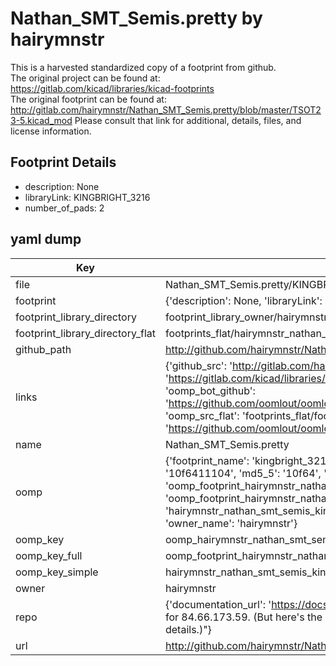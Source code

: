 # Nathan_SMT_Semis.pretty by hairymnstr  
This is a harvested standardized copy of a footprint from github.  
The original project can be found at:  
https://gitlab.com/kicad/libraries/kicad-footprints  
The original footprint can be found at:
http://gitlab.com/hairymnstr/Nathan_SMT_Semis.pretty/blob/master/TSOT23-5.kicad_mod
Please consult that link for additional, details, files, and license information.  
## Footprint Details
* description: None  
* libraryLink: KINGBRIGHT_3216  
* number_of_pads: 2  
## yaml dump  
| Key | Value |  
| --- | --- |  
| file | Nathan_SMT_Semis.pretty/KINGBRIGHT_3216.kicad_mod |  
| footprint | {'description': None, 'libraryLink': 'KINGBRIGHT_3216', 'number_of_pads': 2} |  
| footprint_library_directory | footprint_library_owner/hairymnstr_Nathan_SMT_Semis.pretty |  
| footprint_library_directory_flat | footprints_flat/hairymnstr_nathan_smt_semis_kingbright_3216/working |  
| github_path | http://github.com/hairymnstr/Nathan_SMT_Semis.pretty/blob/master/KINGBRIGHT_3216.kicad_mod |  
| links | {'github_src': 'http://gitlab.com/hairymnstr/Nathan_SMT_Semis.pretty/blob/master/TSOT23-5.kicad_mod', 'github_src_repo': 'https://gitlab.com/kicad/libraries/kicad-footprints', 'oomp_bot': 'footprints/hairymnstr_nathan_smt_semis_kingbright_3216/working', 'oomp_bot_github': 'https://github.com/oomlout/oomlout_oomp_footprint_bot/tree/main/footprints/hairymnstr_nathan_smt_semis_kingbright_3216/working', 'oomp_src_flat': 'footprints_flat/footprints_flat/hairymnstr_nathan_smt_semis_kingbright_3216/working', 'oomp_src_flat_github': 'https://github.com/oomlout/oomlout_oomp_footprint_src/tree/main/footprints_flat/hairymnstr_nathan_smt_semis_kingbright_3216/working'} |  
| name | Nathan_SMT_Semis.pretty |  
| oomp | {'footprint_name': 'kingbright_3216', 'library_name': 'nathan_smt_semis', 'md5': '10f6411104f83b91a4a2274b035d16cb', 'md5_10': '10f6411104', 'md5_5': '10f64', 'md5_6': '10f641', 'oomp_key': 'oomp_hairymnstr_nathan_smt_semis_kingbright_3216', 'oomp_key_extra': 'oomp_footprint_hairymnstr_nathan_smt_semis_kingbright_3216', 'oomp_key_full': 'oomp_footprint_hairymnstr_nathan_smt_semis_kingbright_3216_10f641', 'oomp_key_simple': 'hairymnstr_nathan_smt_semis_kingbright_3216', 'original_filename': 'Nathan_SMT_Semis.pretty/KINGBRIGHT_3216.kicad_mod', 'owner_name': 'hairymnstr'} |  
| oomp_key | oomp_hairymnstr_nathan_smt_semis_kingbright_3216 |  
| oomp_key_full | oomp_footprint_hairymnstr_nathan_smt_semis_kingbright_3216 |  
| oomp_key_simple | hairymnstr_nathan_smt_semis_kingbright_3216 |  
| owner | hairymnstr |  
| repo | {'documentation_url': 'https://docs.github.com/rest/overview/resources-in-the-rest-api#rate-limiting', 'message': "API rate limit exceeded for 84.66.173.59. (But here's the good news: Authenticated requests get a higher rate limit. Check out the documentation for more details.)"} |  
| url | http://github.com/hairymnstr/Nathan_SMT_Semis.pretty |  

